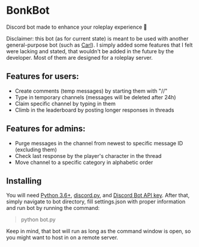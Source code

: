 # BonkBot
Discord bot made to enhance your roleplay experience 🎉

Disclaimer: this bot (as for current state) is meant to be used with another general-purpose bot (such as [Carl](https://carl.gg/)). I simply added some features that I felt were lacking and stated, that wouldn't be added in the future by the developer. Most of them are designed for a roleplay server.

## Features for users:
* Create comments (temp messages) by starting them with "//"
* Type in temporary channels (messages will be deleted after 24h)
* Claim specific channel by typing in them
* Climb in the leaderboard by posting longer responses in threads

## Features for admins:
* Purge messages in the channel from newest to specific message ID (excluding them)
* Check last response by the player's character in the thread
* Move channel to a specific category in alphabetic order

## Installing
You will need [Python 3.6+](https://www.python.org/downloads/), [discord.py](https://discordpy.readthedocs.io/en/latest/intro.html#installing), and [Discord Bot API key](https://discord.com/developers/applications).
After that, simply navigate to bot directory, fill settings.json with proper information and run bot by running the command:
>python bot.py

Keep in mind, that bot will run as long as the command window is open, so you might want to host in on a remote server.
